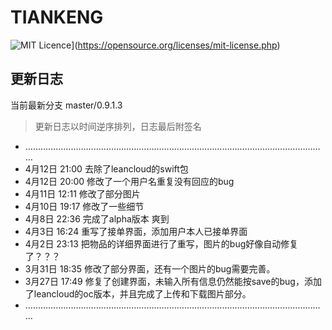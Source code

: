 # TIANKENG

![MIT Licence](https://badges.frapsoft.com/os/mit/mit.svg?v=103)](https://opensource.org/licenses/mit-license.php)

##  更新日志

当前最新分支 master/0.9.1.3

> 更新日志以时间逆序排列，日志最后附签名

- …………………………………………………………………………………………………………
- 4月12日 21:00 去除了leancloud的swift包
- 4月12日 20:00 修改了一个用户名重复没有回应的bug
- 4月11日 12:11 修改了部分图片
- 4月10日 19:17 修改了一些细节
- 4月8日 22:36 完成了alpha版本 爽到
- 4月3日 16:24 重写了接单界面，添加用户本人已接单界面
- 4月2日 23:13 把物品的详细界面进行了重写，图片的bug好像自动修复了？？？
- 3月31日 18:35 修改了部分界面，还有一个图片的bug需要完善。
- 3月27日 17:49 修复了创建界面，未输入所有信息仍然能按save的bug，添加了leancloud的oc版本，并且完成了上传和下载图片部分。
- …………………………………………………………………………………………………………



